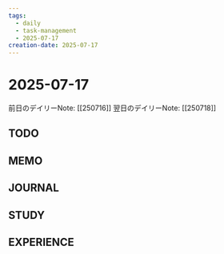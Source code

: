```yaml
---
tags:
  - daily
  - task-management
  - 2025-07-17
creation-date: 2025-07-17
---
```


# 2025-07-17

前日のデイリーNote: [[250716]]
翌日のデイリーNote: [[250718]]

## TODO

## MEMO

## JOURNAL

## STUDY

## EXPERIENCE 